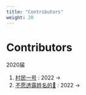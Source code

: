```yaml
---
title: "Contributors"
weight: 20
---
```


# Contributors

2020届

1. [村民一号](https://github.com/Zeqiang-Lai) : 2022 -> 
2. [不愿透露姓名的🍉](https://github.com/zhiyuan0112) : 2022 -> 